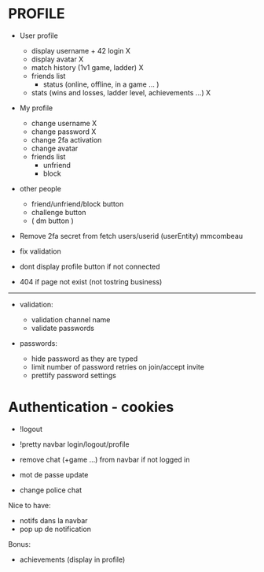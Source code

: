 # PROFILE 

- User profile
	- display username + 42 login X
	- display avatar X
	- match history (1v1 game, ladder) X
	- friends list
		- status (online, offline, in a game ... )
	- stats (wins and losses, ladder level, achievements ...) X

- My profile
	- change username X
	- change password X
	- change 2fa activation
	- change avatar
	- friends list
		- unfriend 
		- block 

- other people
	- friend/unfriend/block button
	- challenge button
	- ( dm button )

- Remove 2fa secret from fetch users/userid (userEntity) mmcombeau
- fix validation
- dont display profile button if not connected
- 404 if page not exist (not tostring business)

-------------------------------------------------------------------------------------
- validation:

  - validation channel name
  - validate passwords

- passwords:
  - hide password as they are typed
  - limit number of password retries on join/accept invite
  - prettify password settings

# Authentication - cookies

- !logout
- !pretty navbar login/logout/profile
- remove chat (+game ...) from navbar if not logged in

- mot de passe update
- change police chat

Nice to have:

- notifs dans la navbar
- pop up de notification

Bonus: 

- achievements (display in profile)
